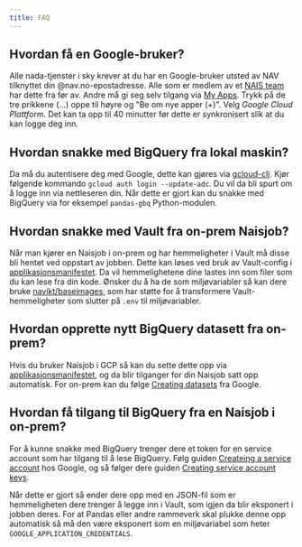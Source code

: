 ```yaml
---
title: FAQ
---
```


## Hvordan få en Google-bruker?
Alle nada-tjenster i sky krever at du har en Google-bruker utsted av NAV tilknyttet din @nav.no-epostadresse.
Alle som er medlem av et [NAIS team](https://docs.nais.io/basics/teams/) har dette fra før av.
Andre må gi seg selv tilgang via [My Apps](https://myapps.microsoft.com/). 
Trykk på de tre prikkene (...) oppe til høyre og "Be om nye apper (+)". 
Velg _Google Cloud Plattform_.
Det kan ta opp til 40 minutter før dette er synkronisert slik at du kan logge deg inn.

## Hvordan snakke med BigQuery fra lokal maskin?

Da må du autentisere deg med Google, dette kan gjøres via [gcloud-cli](https://cloud.google.com/sdk/docs/install).
Kjør følgende kommando `gcloud auth login --update-adc`.
Du vil da bli spurt om å logge inn via nettleseren din.
Når dette er gjort kan du snakke med BigQuery via for eksempel `pandas-gbq` Python-modulen.

## Hvordan snakke med Vault fra on-prem Naisjob?

Når man kjører en Naisjob i on-prem og har hemmeligheter i Vault må disse bli hentet ved oppstart av jobben.
Dette kan løses ved bruk av Vault-config i [applikasjonsmanifestet](https://docs.nais.io/naisjob/reference/#vault).
Da vil hemmelighetene dine lastes inn som filer som du kan lese fra din kode.
Ønsker du å ha de som miljøvariabler så kan dere bruke [navikt/baseimages](https://github.com/navikt/baseimages/), som har støtte for å transformere Vault-hemmeligheter som slutter på `.env` til miljøvariabler.

## Hvordan opprette nytt BigQuery datasett fra on-prem?

Hvis du bruker Naisjob i GCP så kan du sette dette opp via [applikasjonsmanifestet](https://docs.nais.io/naisjob/reference/#gcpbigquerydatasets), og da blir tilganger for din Naisjob satt opp automatisk.
For on-prem kan du følge [Creating datasets](https://cloud.google.com/bigquery/docs/datasets) fra Google.


## Hvordan få tilgang til BigQuery fra en Naisjob i on-prem?

For å kunne snakke med BigQuery trenger dere et token for en service account som har tilgang til å lese BigQuery.
Følg guiden [Createing a service account](https://cloud.google.com/iam/docs/creating-managing-service-accounts#iam-service-accounts-create-console) hos Google, og så følger dere guiden [Creating service account keys](https://cloud.google.com/iam/docs/creating-managing-service-account-keys).

Når dette er gjort så ender dere opp med en JSON-fil som er hemmeligheten dere trenger å legge inn i Vault, som igjen da blir eksponert i jobben deres. For at Pandas eller andre rammeverk skal plukke denne opp automatisk så må den være eksponert som en miljøvariabel som heter `GOOGLE_APPLICATION_CREDENTIALS`.
